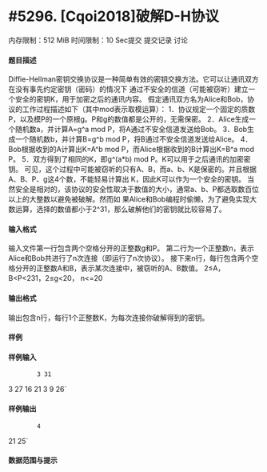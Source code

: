 
# #5296. [Cqoi2018]破解D-H协议
内存限制：512 MiB 时间限制：10 Sec提交 提交记录 讨论
#### 题目描述
Diffie-Hellman密钥交换协议是一种简单有效的密钥交换方法。它可以让通讯双方在没有事先约定密钥（密码）的情况下
通过不安全的信道（可能被窃听）建立一个安全的密钥K，用于加密之后的通讯内容。
假定通讯双方名为Alice和Bob，协议的工作过程描述如下（其中mod表示取模运算）：
1．协议规定一个固定的质数P，以及模P的一个原根g。P和g的数值都是公开的，无需保密。
2．Alice生成一个随机数a，并计算A=g^a mod P，将A通过不安全信道发送给Bob。
3．Bob生成一个随机数b，并计算B=g^b mod P，将B通过不安全信道发送给Alice。
4．Bob根据收到的A计算出K=A^b mod P，而Alice根据收到的B计算出K=B^a mod P。
5．双方得到了相同的K，即g^(a*b) mod P。K可以用于之后通讯的加密密钥。
可见，这个过程中可能被窃听的只有A、B，而a、b、K是保密的。并且根据A、B、P、g这4个数，不能轻易计算出
K，因此K可以作为一个安全的密钥。
当然安全是相对的，该协议的安全性取决于数值的大小，通常a、b、P都选取数百位以上的大整数以避免被破解。然而如
果Alice和Bob编程时偷懒，为了避免实现大数运算，选择的数值都小于2^31，那么破解他们的密钥就比较容易了。
#### 输入格式
输入文件第一行包含两个空格分开的正整数g和P。
第二行为一个正整数n，表示Alice和Bob共进行了n次连接（即运行了n次协议）。
接下来n行，每行包含两个空格分开的正整数A和B，表示某次连接中，被窃听的A、B数值。
2≤A，B<P<231，2≤g<20， n<=20 
#### 输出格式
输出包含n行，每行1个正整数K，为每次连接你破解得到的密钥。
#### 样例

#### 样例输入

			3 31
3
27 16
21 3
9 26`
#### 样例输出

			4
21
25`
#### 数据范围与提示

